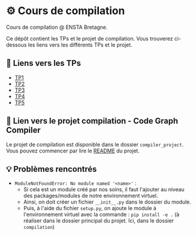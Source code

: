 # :gear: Cours de compilation

Cours de compilation @ ENSTA Bretagne.

Ce dépôt contient les TPs et le projet de compilation. Vous trouverez ci-dessous les liens vers les différents TPs et le projet.

## :link: Liens vers les TPs

- [TP1](TPs/TPs/TP1/README.md)
- [TP2](TPs/TP2/)
- [TP3](TPs/TP3/)
- [TP4](TPs/TP4/README.md)
- [TP5](TPs/TP5/README.md)

## :link: Lien vers le projet compilation - Code Graph Compiler

Le projet de compilation est disponible dans le dossier `compiler_project`.
Vous pouvez commencer par lire le [README](compiler_project/README.md) du projet.

## :bulb: Problèmes rencontrés

- `ModuleNotFoundError: No module named '<name>'` :
  - Si cela est un module créé par nos soins, il faut l'ajouter au niveau des packages/modules de notre environnement virtuel.
  - Ainsi, on doit créer un fichier `__init__.py` dans le dossier du module.
  - Puis, à l'aide du fichier `setup.py`, on ajoute le module à l'environnement virtuel avec la commande : `pip install -e .` (à réaliser dans le dossier principal du projet. Ici, dans le dossier `compilation`)
